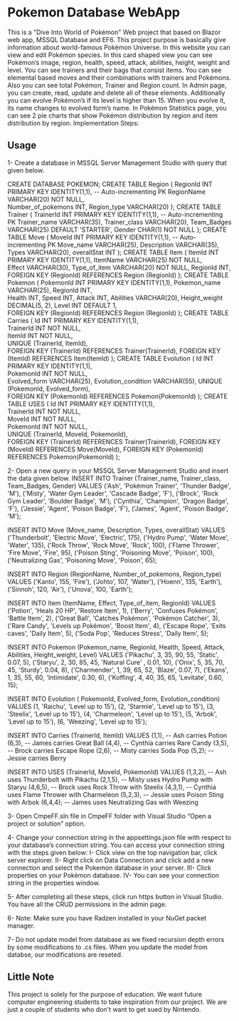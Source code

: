 # Pokemon Database WebApp
This is a "Dive Into World of Pokémon" Web project that based on Blazor web app, MSSQL Database and EF6. This project purpose is basically give information about world-famous Pokémon Universe. In this website you can view and edit Pokémon species. In this card shaped view you can see Pokémon’s image, region, health, speed, attack, abilities, height, weight and level. You can see trainers and their bags that consist items. You can see elemental based moves and their combinations with trainers and Pokémons. Also you can see total Pokémon, Trainer and Region count. In Admin page, you can create, read, update and delete all of these elements. Additionally you can evolve Pokémon’s if its level is higher than 15. When you evolve it, its name changes to evolved form’s name. In Pokémon Statistics page, you can see 2 pie charts that show Pokémon distribution by region and  item distribution by region.
Implementation Steps:

## Usage

1-	Create a database in MSSQL Server Management Studio with query that given below.

CREATE DATABASE POKEMON;
CREATE TABLE Region (
    RegionId INT PRIMARY KEY IDENTITY(1,1), -- Auto-incrementing PK
    RegionName VARCHAR(20) NOT NULL,        
    Number_of_pokemons INT,
    Region_type VARCHAR(20)
);
CREATE TABLE Trainer (
    TrainerId INT PRIMARY KEY IDENTITY(1,1), -- Auto-incrementing PK
    Trainer_name VARCHAR(35),
    Trainer_class VARCHAR(20),
    Team_Badges VARCHAR(25) DEFAULT 'STARTER',
    Gender CHAR(1) NOT NULL
);
CREATE TABLE Move (
    MoveId INT PRIMARY KEY IDENTITY(1,1), -- Auto-incrementing PK
    Move_name VARCHAR(25),
    Description VARCHAR(35),
    Types VARCHAR(20),
    overallStat INT
);
CREATE TABLE Item (
    ItemId INT PRIMARY KEY IDENTITY(1,1), 
    ItemName VARCHAR(25) NOT NULL,        
    Effect VARCHAR(30),
    Type_of_item VARCHAR(20) NOT NULL,
    RegionId INT,                         
    FOREIGN KEY (RegionId) REFERENCES Region (RegionId)
);
CREATE TABLE Pokemon (
    PokemonId INT PRIMARY KEY IDENTITY(1,1), 
    Pokemon_name VARCHAR(25),
    RegionId INT,                              
    Health INT,
    Speed INT,
    Attack INT,
    Abilities VARCHAR(20),
    Height_weight DECIMAL(5, 2),
    Level INT DEFAULT 1,                      
    FOREIGN KEY (RegionId) REFERENCES Region (RegionId)
);
CREATE TABLE Carries (
    Id INT PRIMARY KEY IDENTITY(1,1),          
    TrainerId INT NOT NULL,                    
    ItemId INT NOT NULL,                        
    UNIQUE (TrainerId, ItemId),                 
    FOREIGN KEY (TrainerId) REFERENCES Trainer(TrainerId), 
    FOREIGN KEY (ItemId) REFERENCES Item(ItemId)
);
CREATE TABLE Evolution (
    Id INT PRIMARY KEY IDENTITY(1,1),         
    PokemonId INT NOT NULL,                    
    Evolved_form VARCHAR(25),
    Evolution_condition VARCHAR(55),
    UNIQUE (PokemonId, Evolved_form),             
    FOREIGN KEY (PokemonId) REFERENCES Pokemon(PokemonId)
);
CREATE TABLE USES (
    Id INT PRIMARY KEY IDENTITY(1,1),          
    TrainerId INT NOT NULL,                     
    MoveId INT NOT NULL,                        
    PokemonId INT NOT NULL,                     
    UNIQUE (TrainerId, MoveId, PokemonId),     
    FOREIGN KEY (TrainerId) REFERENCES Trainer(TrainerId),
    FOREIGN KEY (MoveId) REFERENCES Move(MoveId),
    FOREIGN KEY (PokemonId) REFERENCES Pokemon(PokemonId)
);

2-	Open a new query in your MSSQL Server Management Studio and insert the data given below.
INSERT INTO Trainer (Trainer_name, Trainer_class, Team_Badges, Gender)
VALUES
('Ash', 'Pokémon Trainer', 'Thunder Badge', 'M'),
('Misty', 'Water Gym Leader', 'Cascade Badge', 'F'),
('Brock', 'Rock Gym Leader', 'Boulder Badge', 'M'),
('Cynthia', 'Champion', 'Dragon Badge', 'F'), 
('Jessie', 'Agent', 'Poison Badge', 'F'),
('James', 'Agent', 'Poison Badge', 'M');

INSERT INTO Move (Move_name, Description, Types, overallStat)
VALUES
('Thunderbolt', 'Electric Move', 'Electric', 175),
('Hydro Pump', 'Water Move', 'Water', 135),
('Rock Throw', 'Rock Move', 'Rock', 100),
('Flame Thrower', 'Fire Move', 'Fire', 95),
('Poison Sting', 'Poisoning Move', 'Poison', 100),
('Neutralizing Gas', 'Poisoning Move', 'Poison', 65);

INSERT INTO Region (RegionName, Number_of_pokemons, Region_type)
VALUES
('Kanto', 155, 'Fire'),
('Johto', 107, 'Water'),
('Hoenn', 135, 'Earth'),
('Sinnoh', 120, 'Air'),
('Unova', 100, 'Earth');

INSERT INTO Item (ItemName, Effect, Type_of_item, RegionId)
VALUES
('Potion', 'Heals 20 HP', 'Restore Item', 1),
('Berry', 'Confuses Pokémon', 'Battle Item', 2),
('Great Ball', 'Catches Pokémon', 'Pokémon Catcher', 3),
('Rare Candy', 'Levels up Pokémon', 'Boost Item', 4),
('Escape Rope', 'Exits caves', 'Daily Item', 5),
('Soda Pop', 'Reduces Stress', 'Daily Item', 5);

INSERT INTO Pokemon (Pokemon_name, RegionId, Health, Speed, Attack, Abilities, Height_weight, Level)
VALUES
('Pikachu', 3, 35, 90, 55, 'Static', 0.07, 5),
('Staryu', 2, 30, 85, 45, 'Natural Cure' , 0.01, 10),
('Onix', 5, 35, 70, 45, 'Sturdy', 0.04, 8),
('Charmender', 1, 39, 65, 52, 'Blaze', 0.07, 7),
('Ekans', 1, 35, 55, 60, 'Intimidate', 0.30, 6),
('Koffing', 4, 40, 35, 65, 'Levitate', 0.60, 15);

INSERT INTO Evolution ( PokemonId, Evolved_form, Evolution_condition)
VALUES
(1, 'Raichu', 'Level up to 15'),
(2, 'Starmie', 'Level up to 15'),
(3, 'Steelix', 'Level up to 15'),
(4, 'Charmeleon', 'Level up to 15'),
(5, 'Arbok', 'Level up to 15'),
(6, 'Weezing', 'Level up to 15');

INSERT INTO Carries (TrainerId, ItemId)
VALUES
(1,1), -- Ash carries Potion
(6,3), -- James carries Great Ball
(4,4), -- Cynthia carries Rare Candy
(3,5), -- Brock carries Escape Rope
(2,6), -- Misty carries Soda Pop
(5,2); -- Jessie carries Berry


INSERT INTO USES (TrainerId, MoveId, PokemonId)
VALUES
(1,3,2), -- Ash uses Thunderbolt with Pikachu
(2,1,5), -- Misty uses Hydro Pump with Staryu
(4,6,5), -- Brock uses Rock Throw with Steelix
(4,3,1), -- Cynthia uses Flame Thrower with Charmeleon
(5,2,3), -- Jessie uses Poison Sting with Arbok
(6,4,4); -- James uses Neutralizing Gas with Weezing




3-	Open CmpeFF.sln file in CmpeFF folder with Visual Studio “Open a project or solution” option. 

4-	Change your connection string in the appsettings.json file with respect to your database’s connection string. You can access your connection string with the steps given below:
I-	Click view on the top navigation bar, click server explorer.
II-	Right click on Data Connection and click add a new connection and select the Pokemon database in your server.
III-	Click properties on your Pokémon database.
IV-	You can see your connection string in the properties window.

5-	After completing all these steps, click run https button in Visual Studio. You have all the CRUD permissions in the admin page.

6-	Note: Make sure you have Radzen installed in your NuGet packet manager.

7-  Do not update model from database as we fixed  recursion depth errors by some modifications to .cs files. When you update the model from databse, our modifications are reseted.


## Little Note
This project is solely for the purpose of education. We want future computer engineering students to take inspiration from our project. We are just a couple of students who don't want to get sued by Nintendo.
